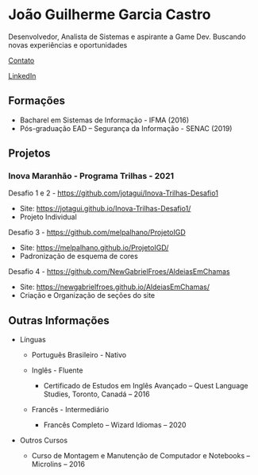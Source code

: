 # **João Guilherme Garcia Castro**

Desenvolvedor, Analista de Sistemas e aspirante a Game Dev. Buscando novas experiências e oportunidades

[Contato](mailto:contatoguilhermejoao@gmail.com)

[LinkedIn](https://www.linkedin.com/in/joao-guilherme-garcia-castro)


## Formações

- Bacharel em Sistemas de Informação - IFMA (2016)
- Pós-graduação EAD – Segurança da Informação - SENAC (2019)


## Projetos

### Inova Maranhão - Programa Trilhas - 2021

Desafio 1 e 2 -
https://github.com/jotagui/Inova-Trilhas-Desafio1
- Site: https://jotagui.github.io/Inova-Trilhas-Desafio1/
- Projeto Individual

Desafio 3 -
https://github.com/melpalhano/ProjetoIGD
- Site: https://melpalhano.github.io/ProjetoIGD/
- Padronização de esquema de cores

Desafio 4 -
https://github.com/NewGabrielFroes/AldeiasEmChamas
- Site: https://newgabrielfroes.github.io/AldeiasEmChamas/
- Criação e Organização de seções do site


## Outras Informações

- Línguas
  - Português Brasileiro - Nativo

  - Inglês - Fluente
    - Certificado de Estudos em Inglês Avançado – Quest Language Studies, Toronto, Canadá – 2016

  - Francês - Intermediário
    - Francês Completo – Wizard Idiomas – 2020

- Outros Cursos
  - Curso de Montagem e Manutenção de Computador e Notebooks – Microlins – 2016
